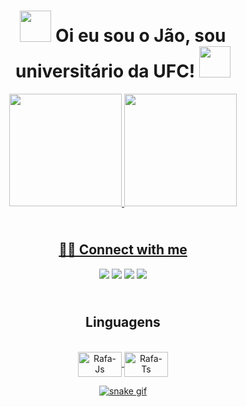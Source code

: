 <h1 align="center">
<img src="https://media.giphy.com/media/naiatn5LxTOsU/giphy.gif" width="50">  
 Oi eu sou o Jão, sou universitário da UFC!  <img src="https://media.giphy.com/media/naiatn5LxTOsU/giphy.gif" width="50">
</h1>

<div align="center">
  <a href="https://github.com/Jaum1981">
  <img height="180em" src="https://github-readme-stats.vercel.app/api?username=Jaum1981&show_icons=true&theme=dracula&include_all_commits=true&count_private=true"/>
  <img height="180em" src="https://github-readme-stats.vercel.app/api/top-langs/?username=Jaum1981&layout=compact&langs_count=7&theme=dracula"/>
  
 ##  <br /> 🙋‍♂️ Connect with me 
 
<div> 
  <a href="https://instagram.com/jaum.me" target="_blank"><img src="https://img.shields.io/badge/-Instagram-%23E4405F?style=for-the-badge&logo=instagram&logoColor=white" target="_blank"></a>
 	<a href="https://www.twitch.tv/juaun1981" target="_blank"><img src="https://img.shields.io/badge/Twitch-9146FF?style=for-the-badge&logo=twitch&logoColor=white" target="_blank"></a>
 <a href = "mailto:juaun1981@gmail.com"><img src="https://img.shields.io/badge/-Gmail-%23333?style=for-the-badge&logo=gmail&logoColor=white" target="_blank"></a>
  <a href="https://www.linkedin.com/in/joão-victor-amarante-diniz-9a2191230/" target="_blank"><img src="https://img.shields.io/badge/-LinkedIn-%230077B5?style=for-the-badge&logo=linkedin&logoColor=white" target="_blank"></a> 
 


## <br /> Linguagens

  
<div style="display: inline_block"><br>
  <a  href="https://www.github.com/Jaum1981/C-test"><img align="center" alt="Rafa-Js" height="40" width="70" src="https://img.shields.io/badge/C%2B%2B-00599C?style=for-the-badge&logo=c%2B%2B&logoColor=white">
  <a  href="https://www.github.com/Jaum1981/Java-test"><img align="center" alt="Rafa-Ts" height="40" width="70" src="https://img.shields.io/badge/Java-ED8B00?style=for-the-badge&logo=java&logoColor=white">
  
    
</div>
    
  
  
  ![snake gif](https://github.com/Jaum1981/Jaum1981/blob/output/github-contribution-grid-snake.svg)
